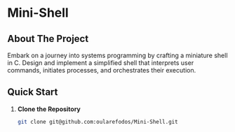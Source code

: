 # Mini-Shell

## About The Project
Embark on a journey into systems programming by crafting a miniature shell in C. Design and implement a simplified shell that interprets user commands, initiates processes, and orchestrates their execution.

## Quick Start

1. **Clone the Repository**
   ```sh
   git clone git@github.com:oularefodos/Mini-Shell.git
   
